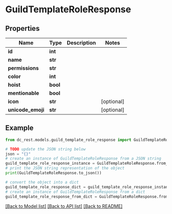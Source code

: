 # GuildTemplateRoleResponse


## Properties

Name | Type | Description | Notes
------------ | ------------- | ------------- | -------------
**id** | **int** |  | 
**name** | **str** |  | 
**permissions** | **str** |  | 
**color** | **int** |  | 
**hoist** | **bool** |  | 
**mentionable** | **bool** |  | 
**icon** | **str** |  | [optional] 
**unicode_emoji** | **str** |  | [optional] 

## Example

```python
from dc_rest.models.guild_template_role_response import GuildTemplateRoleResponse

# TODO update the JSON string below
json = "{}"
# create an instance of GuildTemplateRoleResponse from a JSON string
guild_template_role_response_instance = GuildTemplateRoleResponse.from_json(json)
# print the JSON string representation of the object
print(GuildTemplateRoleResponse.to_json())

# convert the object into a dict
guild_template_role_response_dict = guild_template_role_response_instance.to_dict()
# create an instance of GuildTemplateRoleResponse from a dict
guild_template_role_response_from_dict = GuildTemplateRoleResponse.from_dict(guild_template_role_response_dict)
```
[[Back to Model list]](../README.md#documentation-for-models) [[Back to API list]](../README.md#documentation-for-api-endpoints) [[Back to README]](../README.md)


